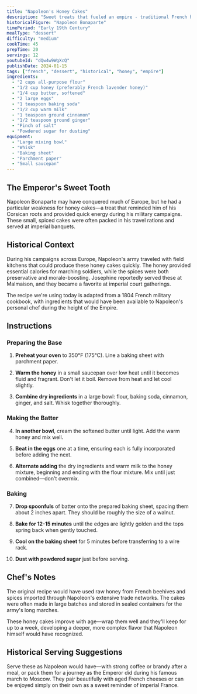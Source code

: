 ```yaml
---
title: "Napoleon's Honey Cakes"
description: "Sweet treats that fueled an empire - traditional French honey cakes as enjoyed by Napoleon Bonaparte during his campaigns"
historicalFigure: "Napoleon Bonaparte"
timePeriod: "Early 19th Century"
mealType: "dessert"
difficulty: "medium"
cookTime: 45
prepTime: 20
servings: 12
youtubeId: "dQw4w9WgXcQ"
publishDate: 2024-01-15
tags: ["french", "dessert", "historical", "honey", "empire"]
ingredients:
  - "2 cups all-purpose flour"
  - "1/2 cup honey (preferably French lavender honey)"
  - "1/4 cup butter, softened"
  - "2 large eggs"
  - "1 teaspoon baking soda"
  - "1/2 cup warm milk"
  - "1 teaspoon ground cinnamon"
  - "1/2 teaspoon ground ginger"
  - "Pinch of salt"
  - "Powdered sugar for dusting"
equipment:
  - "Large mixing bowl"
  - "Whisk"
  - "Baking sheet"
  - "Parchment paper"
  - "Small saucepan"
---
```


## The Emperor's Sweet Tooth

Napoleon Bonaparte may have conquered much of Europe, but he had a particular weakness for honey cakes—a treat that reminded him of his Corsican roots and provided quick energy during his military campaigns. These small, spiced cakes were often packed in his travel rations and served at imperial banquets.

## Historical Context

During his campaigns across Europe, Napoleon's army traveled with field kitchens that could produce these honey cakes quickly. The honey provided essential calories for marching soldiers, while the spices were both preservative and morale-boosting. Josephine reportedly served these at Malmaison, and they became a favorite at imperial court gatherings.

The recipe we're using today is adapted from a 1804 French military cookbook, with ingredients that would have been available to Napoleon's personal chef during the height of the Empire.

## Instructions

### Preparing the Base

1. **Preheat your oven** to 350°F (175°C). Line a baking sheet with parchment paper.

2. **Warm the honey** in a small saucepan over low heat until it becomes fluid and fragrant. Don't let it boil. Remove from heat and let cool slightly.

3. **Combine dry ingredients** in a large bowl: flour, baking soda, cinnamon, ginger, and salt. Whisk together thoroughly.

### Making the Batter

4. **In another bowl**, cream the softened butter until light. Add the warm honey and mix well.

5. **Beat in the eggs** one at a time, ensuring each is fully incorporated before adding the next.

6. **Alternate adding** the dry ingredients and warm milk to the honey mixture, beginning and ending with the flour mixture. Mix until just combined—don't overmix.

### Baking

7. **Drop spoonfuls** of batter onto the prepared baking sheet, spacing them about 2 inches apart. They should be roughly the size of a walnut.

8. **Bake for 12-15 minutes** until the edges are lightly golden and the tops spring back when gently touched.

9. **Cool on the baking sheet** for 5 minutes before transferring to a wire rack.

10. **Dust with powdered sugar** just before serving.

## Chef's Notes

The original recipe would have used raw honey from French beehives and spices imported through Napoleon's extensive trade networks. The cakes were often made in large batches and stored in sealed containers for the army's long marches.

These honey cakes improve with age—wrap them well and they'll keep for up to a week, developing a deeper, more complex flavor that Napoleon himself would have recognized.

## Historical Serving Suggestions

Serve these as Napoleon would have—with strong coffee or brandy after a meal, or pack them for a journey as the Emperor did during his famous march to Moscow. They pair beautifully with aged French cheeses or can be enjoyed simply on their own as a sweet reminder of imperial France.
